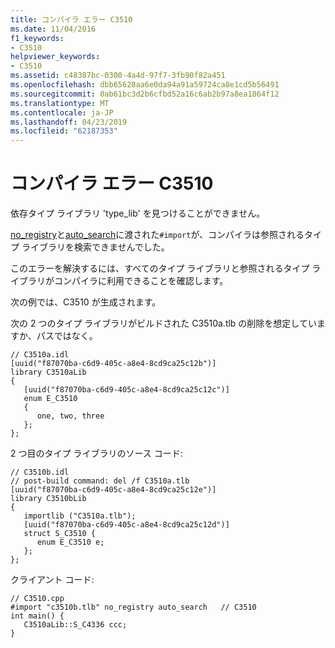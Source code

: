 ```yaml
---
title: コンパイラ エラー C3510
ms.date: 11/04/2016
f1_keywords:
- C3510
helpviewer_keywords:
- C3510
ms.assetid: c48387bc-0300-4a4d-97f7-3fb90f82a451
ms.openlocfilehash: dbb65628aa6e0da94a91a59724ca8e1cd5b56491
ms.sourcegitcommit: 0ab61bc3d2b6cfbd52a16c6ab2b97a8ea1864f12
ms.translationtype: MT
ms.contentlocale: ja-JP
ms.lasthandoff: 04/23/2019
ms.locfileid: "62187353"
---
```

# <a name="compiler-error-c3510"></a>コンパイラ エラー C3510

依存タイプ ライブラリ 'type_lib' を見つけることができません。

[no_registry](../../preprocessor/no-registry.md)と[auto_search](../../preprocessor/auto-search.md)に渡された`#import`が、コンパイラは参照されるタイプ ライブラリを検索できませんでした。

このエラーを解決するには、すべてのタイプ ライブラリと参照されるタイプ ライブラリがコンパイラに利用できることを確認します。

次の例では、C3510 が生成されます。

次の 2 つのタイプ ライブラリがビルドされた C3510a.tlb の削除を想定していますか、パスではなく。

```
// C3510a.idl
[uuid("f87070ba-c6d9-405c-a8e4-8cd9ca25c12b")]
library C3510aLib
{
   [uuid("f87070ba-c6d9-405c-a8e4-8cd9ca25c12c")]
   enum E_C3510
   {
      one, two, three
   };
};
```

2 つ目のタイプ ライブラリのソース コード:

```
// C3510b.idl
// post-build command: del /f C3510a.tlb
[uuid("f87070ba-c6d9-405c-a8e4-8cd9ca25c12e")]
library C3510bLib
{
   importlib ("C3510a.tlb");
   [uuid("f87070ba-c6d9-405c-a8e4-8cd9ca25c12d")]
   struct S_C3510 {
      enum E_C3510 e;
   };
};
```

クライアント コード:

```
// C3510.cpp
#import "c3510b.tlb" no_registry auto_search   // C3510
int main() {
   C3510aLib::S_C4336 ccc;
}
```